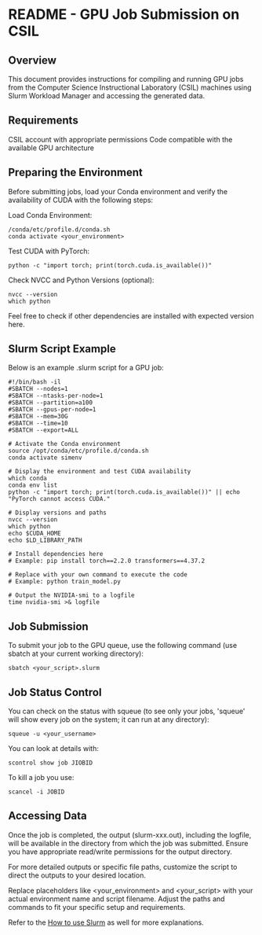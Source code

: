 # README - GPU Job Submission on CSIL
## Overview

This document provides instructions for compiling and running GPU jobs from the Computer Science Instructional Laboratory (CSIL) machines using Slurm Workload Manager and accessing the generated data.

## Requirements

CSIL account with appropriate permissions
Code compatible with the available GPU architecture

## Preparing the Environment

Before submitting jobs, load your Conda environment and verify the availability of CUDA with the following steps:

Load Conda Environment:
```
/conda/etc/profile.d/conda.sh
conda activate <your_environment>
```
Test CUDA with PyTorch:
```
python -c "import torch; print(torch.cuda.is_available())"
```
Check NVCC and Python Versions (optional):
```
nvcc --version
which python
```
Feel free to check if other dependencies are installed with expected version here.

## Slurm Script Example

Below is an example .slurm script for a GPU job:

```shell
#!/bin/bash -il
#SBATCH --nodes=1
#SBATCH --ntasks-per-node=1
#SBATCH --partition=a100
#SBATCH --gpus-per-node=1
#SBATCH --mem=30G
#SBATCH --time=10
#SBATCH --export=ALL

# Activate the Conda environment
source /opt/conda/etc/profile.d/conda.sh
conda activate simenv

# Display the environment and test CUDA availability
which conda
conda env list
python -c "import torch; print(torch.cuda.is_available())" || echo "PyTorch cannot access CUDA."

# Display versions and paths
nvcc --version
which python
echo $CUDA_HOME
echo $LD_LIBRARY_PATH

# Install dependencies here
# Example: pip install torch==2.2.0 transformers==4.37.2

# Replace with your own command to execute the code
# Example: python train_model.py

# Output the NVIDIA-smi to a logfile
time nvidia-smi >& logfile
```
## Job Submission

To submit your job to the GPU queue, use the following command (use sbatch at your current working directory):
```
sbatch <your_script>.slurm
```
## Job Status Control
You can check on the status with squeue (to see only your jobs, 'squeue' will show every job on the system; it can run at any directory):
```
squeue -u <your_username>
```
You can look at details with:
```
scontrol show job JIOBID
```
To kill a job you use:
```
scancel -i JOBID
```
## Accessing Data

Once the job is completed, the output (slurm-xxx.out), including the logfile, will be available in the directory from which the job was submitted. Ensure you have appropriate read/write permissions for the output directory.

For more detailed outputs or specific file paths, customize the script to direct the outputs to your desired location.

Replace placeholders like <your_environment> and <your_script> with your actual environment name and script filename. Adjust the paths and commands to fit your specific setup and requirements.

Refer to the [How to use Slurm](https://ucsb-engr.atlassian.net/wiki/spaces/EPK/pages/1176207407/How+to+use+Slurm) as well for more explanations.
